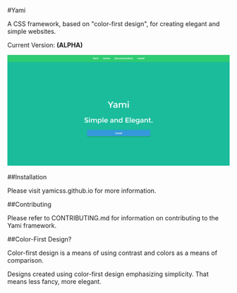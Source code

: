 #Yami

A CSS framework, based on "color-first design", for creating elegant and simple websites.

Current Version: **(ALPHA)**

![Screenshot](https://github.com/isaacaddis/Yami/blob/master/Screenshot.png)


##Installation

Please visit yamicss.github.io for more information.

##Contributing

Please refer to CONTRIBUTING.md for information on contributing to the Yami
framework.

##Color-First Design?

Color-first design is a means of using contrast and colors as a means of
comparison.

Designs created using color-first design emphasizing simplicity. That means less
fancy, more elegant.
